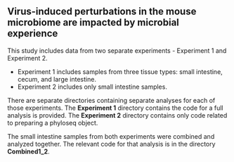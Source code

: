 ## Virus-induced perturbations in the mouse microbiome are impacted by microbial experience

This study includes data from two separate experiments - Experiment 1 and Experiment 2. 

- Experiment 1 includes samples from three tissue types: small intestine, cecum, and large intestine.
- Experiment 2 includes only small intestine samples.

There are separate directories containing separate analyses for each of those experiments. The **Experiment 1** directory contains the code for a full analysis is provided. The **Experiment 2** directory contains only code related to preparing a phyloseq object.

The small intestine samples from both experiments were combined and analyzed together. The relevant code for that analysis is in the directory **Combined1_2**.